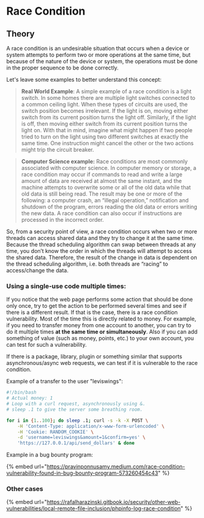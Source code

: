 # Race Condition

## Theory

A race condition is an undesirable situation that occurs when a device or system attempts to perform two or more operations at the same time, but because of the nature of the device or system, the operations must be done in the proper sequence to be done correctly.

Let's leave some examples to better understand this concept:

> **Real World Example**: A simple example of a race condition is a light switch. In some homes there are multiple light switches connected to a common ceiling light. When these types of circuits are used, the switch position becomes irrelevant. If the light is on, moving either switch from its current position turns the light off. Similarly, if the light is off, then moving either switch from its current position turns the light on. With that in mind, imagine what might happen if two people tried to turn on the light using two different switches at exactly the same time. One instruction might cancel the other or the two actions might trip the circuit breaker.

> **Computer Science example:** Race conditions are most commonly associated with computer science. In computer memory or storage, a race condition may occur if commands to read and write a large amount of data are received at almost the same instant, and the machine attempts to overwrite some or all of the old data while that old data is still being read. The result may be one or more of the following: a computer crash, an “illegal operation,” notification and shutdown of the program, errors reading the old data or errors writing the new data. A race condition can also occur if instructions are processed in the incorrect order.

So, from a security point of view, a race condition occurs when two or more threads can access shared data and they try to change it at the same time. Because the thread scheduling algorithm can swap between threads at any time, you don’t know the order in which the threads will attempt to access the shared data. Therefore, the result of the change in data is dependent on the thread scheduling algorithm, i.e. both threads are “racing” to access/change the data.

### Using a single-use code multiple times:

If you notice that the web page performs some action that should be done only once, try to get the action to be performed several times and see if there is a different result. If that is the case, there is a race condition vulnerability. Most of the time this is directly related to money. For example, if you need to transfer money from one account to another, you can try to do it multiple times **at the same time or simultaneously**. Also if you can add something of value (such as money, points, etc.) to your own account, you can test for such a vulnerability.

If there is a package, library, plugin or something similar that supports asynchronous/async web requests, we can test if it is vulnerable to the race condition.

Example of a transfer to the user "leviswings":

```bash
#!/bin/bash
# Actual money: 1
# Loop with a curl request, asynchronously using &.
# sleep .1 to give the server some breathing room.

for i in {1..100}; do sleep .1; curl -s -k -X POST \
    -H 'Content-Type: application/x-www-form-urlencoded' \
    -H 'Cookie: RANDOM_COOKIE' \
    -d 'username=leviswings&amount=1&confirm=yes' \
    'https://127.0.0.1/api/send_dollars' & done
```

Example in a bug bounty program:

{% embed url="https://pravinponnusamy.medium.com/race-condition-vulnerability-found-in-bug-bounty-program-573260454c43" %}

### Other cases

{% embed url="https://rafalharazinski.gitbook.io/security/other-web-vulnerabilities/local-remote-file-inclusion/phpinfo-log-race-condition" %}

